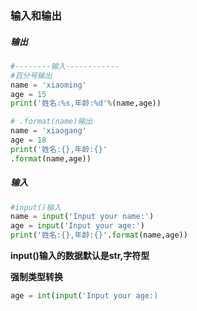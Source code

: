 ### 输入和输出

##### 输出

```python
#--------输入------------
#百分号输出
name = 'xiaoming'
age = 15
print('姓名:%s,年龄:%d'%(name,age))

# .format(name)输出
name = 'xiaogang'
age = 18
print('姓名:{},年龄:{}'
.format(name,age))
```

##### 输入

```python
#input()输入
name = input('Input your name:')
age = input('Input your age:')
print('姓名:{},年龄:{}'.format(name,age))
```

**input()输入的数据默认是str,字符型**

**强制类型转换**

```python
age = int(input('Input your age:)
```
